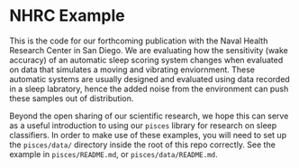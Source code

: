 # NHRC Example
This is the code for our forthcoming publication with the Naval Health Research Center in San Diego. We are evaluating how the sensitivity (wake accuracy) of an automatic sleep scoring system changes when evaluated on data that simulates a moving and vibrating enviornment. These automatic systems are usually designed and evaluated using data recorded in a sleep labratory, hence the added noise from the environment can push these samples out of distribution.

Beyond the open sharing of our scientific research, we hope this can serve as a useful introduction to using our `pisces` library for research on sleep classifiers. In order to make use of these examples, you will need to set up the `pisces/data/` directory inside the root of this repo correctly. See the example in `pisces/README.md`, or `pisces/data/README.md`.